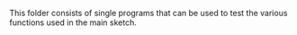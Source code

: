 This folder consists of single programs that can be used to test the various functions used in the main sketch.
